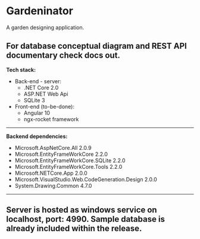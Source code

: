 # Gardeninator
A garden designing application.

For database conceptual diagram and REST API documentary check docs out.
---------------------
**Tech stack:**
- Back-end - server:
  - .NET Core 2.0
  - ASP.NET Web Api
  - SQLite 3
- Front-end (to-be-done):
  - Angular 10
  - ngx-rocket framework
---------------------
**Backend dependencies:**
- Microsoft.AspNetCore.All 2.0.9
- Microsoft.EntityFrameWorkCore 2.2.0
- Microsoft.EntityFrameWorkCore.SQLite 2.2.0
- Microsoft.EntityFrameWorkCore.Tools 2.2.0
- Microsoft.NETCore.App 2.0.0
- Microsoft.VisualStudio.Web.CodeGeneration.Design 2.0.0
- System.Drawing.Common 4.7.0
---------------------
Server is hosted as windows service on localhost, port: 4990.
Sample database is already included within the release.
---------------------
